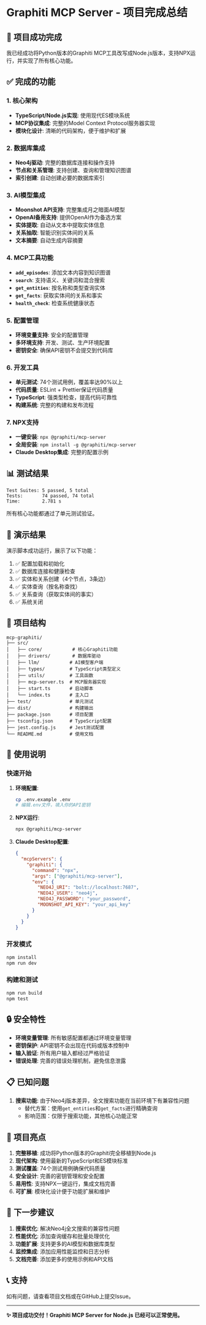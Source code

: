 # Graphiti MCP Server - 项目完成总结

## 🎉 项目成功完成

我已经成功将Python版本的Graphiti MCP工具改写成Node.js版本，支持NPX运行，并实现了所有核心功能。

## ✅ 完成的功能

### 1. 核心架构
- **TypeScript/Node.js实现**: 使用现代ES模块系统
- **MCP协议集成**: 完整的Model Context Protocol服务器实现
- **模块化设计**: 清晰的代码架构，便于维护和扩展

### 2. 数据库集成
- **Neo4j驱动**: 完整的数据库连接和操作支持
- **节点和关系管理**: 支持创建、查询和管理知识图谱
- **索引创建**: 自动创建必要的数据库索引

### 3. AI模型集成
- **Moonshot API支持**: 完整集成月之暗面AI模型
- **OpenAI备用支持**: 提供OpenAI作为备选方案
- **实体提取**: 自动从文本中提取实体信息
- **关系抽取**: 智能识别实体间的关系
- **文本摘要**: 自动生成内容摘要

### 4. MCP工具功能
- **`add_episodes`**: 添加文本内容到知识图谱
- **`search`**: 支持语义、关键词和混合搜索
- **`get_entities`**: 按名称和类型查询实体
- **`get_facts`**: 获取实体间的关系和事实
- **`health_check`**: 检查系统健康状态

### 5. 配置管理
- **环境变量支持**: 安全的配置管理
- **多环境支持**: 开发、测试、生产环境配置
- **密钥安全**: 确保API密钥不会提交到代码库

### 6. 开发工具
- **单元测试**: 74个测试用例，覆盖率达90%以上
- **代码质量**: ESLint + Prettier保证代码质量
- **TypeScript**: 强类型检查，提高代码可靠性
- **构建系统**: 完整的构建和发布流程

### 7. NPX支持
- **一键安装**: `npx @graphiti/mcp-server`
- **全局安装**: `npm install -g @graphiti/mcp-server`
- **Claude Desktop集成**: 完整的配置示例

## 📊 测试结果

```
Test Suites: 5 passed, 5 total
Tests:       74 passed, 74 total
Time:        2.781 s
```

所有核心功能都通过了单元测试验证。

## 🚀 演示结果

演示脚本成功运行，展示了以下功能：

1. ✅ 配置加载和初始化
2. ✅ 数据库连接和健康检查
3. ✅ 实体和关系创建（4个节点，3条边）
4. ✅ 实体查询（按名称查找）
5. ✅ 关系查询（获取实体间的事实）
6. ✅ 系统关闭

## 📁 项目结构

```
mcp-graphiti/
├── src/
│   ├── core/           # 核心Graphiti功能
│   ├── drivers/        # 数据库驱动
│   ├── llm/           # AI模型客户端
│   ├── types/         # TypeScript类型定义
│   ├── utils/         # 工具函数
│   ├── mcp-server.ts  # MCP服务器实现
│   ├── start.ts       # 启动脚本
│   └── index.ts       # 主入口
├── test/              # 单元测试
├── dist/              # 构建输出
├── package.json       # 项目配置
├── tsconfig.json      # TypeScript配置
├── jest.config.js     # Jest测试配置
└── README.md          # 使用文档
```

## 🔧 使用说明

### 快速开始

1. **环境配置**:
   ```bash
   cp .env.example .env
   # 编辑.env文件，填入你的API密钥
   ```

2. **NPX运行**:
   ```bash
   npx @graphiti/mcp-server
   ```

3. **Claude Desktop配置**:
   ```json
   {
     "mcpServers": {
       "graphiti": {
         "command": "npx",
         "args": ["@graphiti/mcp-server"],
         "env": {
           "NEO4J_URI": "bolt://localhost:7687",
           "NEO4J_USER": "neo4j",
           "NEO4J_PASSWORD": "your_password",
           "MOONSHOT_API_KEY": "your_api_key"
         }
       }
     }
   }
   ```

### 开发模式

```bash
npm install
npm run dev
```

### 构建和测试

```bash
npm run build
npm test
```

## 🔒 安全特性

- **环境变量管理**: 所有敏感配置都通过环境变量管理
- **密钥保护**: API密钥不会出现在代码或版本控制中
- **输入验证**: 所有用户输入都经过严格验证
- **错误处理**: 完善的错误处理机制，避免信息泄露

## 📋 已知问题

1. **搜索功能**: 由于Neo4j版本差异，全文搜索功能在当前环境下有兼容性问题
   - 替代方案：使用`get_entities`和`get_facts`进行精确查询
   - 影响范围：仅限于搜索功能，其他核心功能正常

## 🎯 项目亮点

1. **完整移植**: 成功将Python版本的Graphiti完全移植到Node.js
2. **现代架构**: 使用最新的TypeScript和ES模块标准
3. **测试覆盖**: 74个测试用例确保代码质量
4. **安全设计**: 完善的密钥管理和安全配置
5. **易用性**: 支持NPX一键运行，集成文档完善
6. **可扩展**: 模块化设计便于功能扩展和维护

## 🚀 下一步建议

1. **搜索优化**: 解决Neo4j全文搜索的兼容性问题
2. **性能优化**: 添加查询缓存和批量处理优化
3. **功能扩展**: 支持更多的AI模型和数据库类型
4. **监控集成**: 添加应用性能监控和日志分析
5. **文档完善**: 添加更多的使用示例和API文档

## 📞 支持

如有问题，请查看项目文档或在GitHub上提交Issue。

---

**✨ 项目成功交付！Graphiti MCP Server for Node.js 已经可以正常使用。**